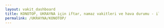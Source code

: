```yaml
---
layout: vakit_dashboard
title: KONOTOP, UKRAYNA için iftar, namaz vakitleri ve hava durumu - ilçe/eyalet seç
permalink: /UKRAYNA/KONOTOP/
---
```


<script type="text/javascript">
  var GLOBAL_COUNTRY = 'UKRAYNA';
  var GLOBAL_CITY = 'KONOTOP';
  var GLOBAL_STATE = '';
  var lat = 72;
  var lon = 21;
</script>

